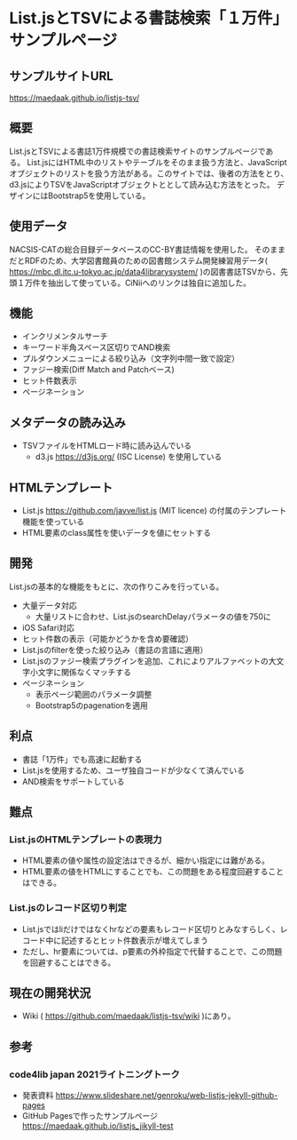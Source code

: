 # List.jsとTSVによる書誌検索「１万件」サンプルページ

## サンプルサイトURL
https://maedaak.github.io/listjs-tsv/

## 概要
List.jsとTSVによる書誌1万件規模での書誌検索サイトのサンプルページである。
List.jsにはHTML中のリストやテーブルをそのまま扱う方法と、JavaScriptオブジェクトのリストを扱う方法がある。このサイトでは、後者の方法をとり、d3.jsによりTSVをJavaScriptオブジェクトととして読み込む方法をとった。
デザインにはBootstrap5を使用している。

## 使用データ
NACSIS-CATの総合目録データベースのCC-BY書誌情報を使用した。
そのままだとRDFのため、大学図書館員のための図書館システム開発練習用データ( https://mbc.dl.itc.u-tokyo.ac.jp/data4librarysystem/ )の図書書誌TSVから、先頭１万件を抽出して使っている。CiNiiへのリンクは独自に追加した。

## 機能
- インクリメンタルサーチ
- キーワード半角スペース区切りでAND検索
- プルダウンメニューによる絞り込み（文字列中間一致で設定）
- ファジー検索(Diff Match and Patchベース)
- ヒット件数表示
- ページネーション

## メタデータの読み込み
- TSVファイルをHTMLロード時に読み込んでいる
    - d3.js https://d3js.org/ (ISC License) を使用している

## HTMLテンプレート
- List.js https://github.com/javve/list.js (MIT licence) の付属のテンプレート機能を使っている
- HTML要素のclass属性を使いデータを値にセットする

## 開発
List.jsの基本的な機能をもとに、次の作りこみを行っている。
- 大量データ対応
    - 大量リストに合わせ、List.jsのsearchDelayパラメータの値を750に
- iOS Safari対応    
- ヒット件数の表示（可能かどうかを含め要確認）
- List.jsのfilterを使った絞り込み（書誌の言語に適用）
- List.jsのファジー検索プラグインを追加、これによりアルファベットの大文字小文字に関係なくマッチする
- ページネーション
    - 表示ページ範囲のパラメータ調整
    - Bootstrap5のpagenationを適用

## 利点
- 書誌「1万件」でも高速に起動する
- List.jsを使用するため、ユーザ独自コードが少なくて済んでいる
- AND検索をサポートしている

## 難点
### List.jsのHTMLテンプレートの表現力
- HTML要素の値や属性の設定法はできるが、細かい指定には難がある。
- HTML要素の値をHTMLにすることでも、この問題をある程度回避することはできる。
### List.jsのレコード区切り判定
- List.jsではliだけではなくhrなどの要素もレコード区切りとみなすらしく、レコード中に記述するとヒット件数表示が増えてしまう
- ただし、hr要素については、p要素の外枠指定で代替することで、この問題を回避することはできる。

## 現在の開発状況
- Wiki ( https://github.com/maedaak/listjs-tsv/wiki )にあり。

## 参考
### code4lib japan 2021ライトニングトーク
- 発表資料 https://www.slideshare.net/genroku/web-listjs-jekyll-github-pages
- GitHub Pagesで作ったサンプルページ https://maedaak.github.io/listjs_jikyll-test



